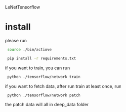 LeNetTensorflow

# install 
 please run
 ```bash
  source ./bin/actiove
 ```
 ```bash
  pip install -r requirements.txt
 ```
 
 if you want to train, you can run 
 ```bash
  python ./tensorflow/network train
 ```
if you want to fetch data, after run train at least once, run
```bash
 python ./tensorflow/network patch
```
the patch data will all in deep_data folder